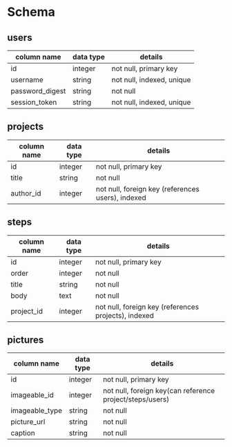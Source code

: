 # Schema

## users
column name     | data type | details
----------------|-----------|-----------------------
id              | integer   | not null, primary key
username        | string    | not null, indexed, unique
password_digest | string    | not null
session_token   | string    | not null, indexed, unique

## projects
column name | data type | details
------------|-----------|-----------------------
id          | integer   | not null, primary key
title       | string    | not null
author_id   | integer   | not null, foreign key (references users), indexed

## steps
column name | data type | details
------------|-----------|-----------------------
id          | integer   | not null, primary key
order       | integer   | not null
title       | string    | not null
body        | text      | not null
project_id  | integer   | not null, foreign key (references projects), indexed

## pictures
column name    | data type | details
---------------|-----------|-----------------------
id             | integer   | not null, primary key
imageable_id   | integer   | not null, foreign key(can reference project/steps/users)
imageable_type | string    | not null
picture_url    | string    | not null
caption        | string    | not null
